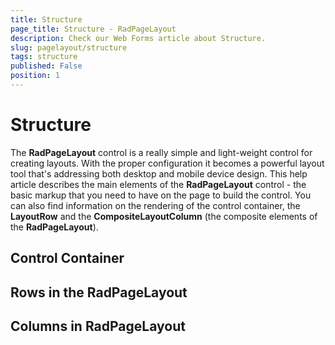 ```yaml
---
title: Structure
page_title: Structure - RadPageLayout
description: Check our Web Forms article about Structure.
slug: pagelayout/structure
tags: structure
published: False
position: 1
---
```


# Structure



The **RadPageLayout** control is a really simple and light-weight control for creating layouts. With the proper configuration it becomes a powerful layout tool that's addressing both desktop and mobile device design. This help article describes the main elements of the **RadPageLayout** control - the basic markup that you need to have on the page to build the control. You can also find information on the rendering of the control container, the **LayoutRow** and the **CompositeLayoutColumn** (the composite elements of the **RadPageLayout**).

## Control Container

## Rows in the RadPageLayout

## Columns in RadPageLayout
